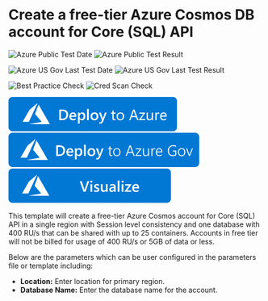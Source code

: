 # Create a free-tier Azure Cosmos DB account for Core (SQL) API

![Azure Public Test Date](https://azurequickstartsservice.blob.core.windows.net/badges/101-cosmosdb-free/PublicLastTestDate.svg)
![Azure Public Test Result](https://azurequickstartsservice.blob.core.windows.net/badges/101-cosmosdb-free/PublicDeployment.svg)

![Azure US Gov Last Test Date](https://azurequickstartsservice.blob.core.windows.net/badges/101-cosmosdb-free/FairfaxLastTestDate.svg)
![Azure US Gov Last Test Result](https://azurequickstartsservice.blob.core.windows.net/badges/101-cosmosdb-free/FairfaxDeployment.svg)

![Best Practice Check](https://azurequickstartsservice.blob.core.windows.net/badges/101-cosmosdb-free/BestPracticeResult.svg)
![Cred Scan Check](https://azurequickstartsservice.blob.core.windows.net/badges/101-cosmosdb-free/CredScanResult.svg)

[![Deploy To Azure](https://raw.githubusercontent.com/Azure/azure-quickstart-templates/master/1-CONTRIBUTION-GUIDE/images/deploytoazure.svg?sanitize=true)](https://portal.azure.com/#create/Microsoft.Template/uri/https%3A%2F%2Fraw.githubusercontent.com%2FAzure%2Fazure-quickstart-templates%2Fmaster%2F101-cosmosdb-free%2Fazuredeploy.json)
[![Deploy To Azure US Gov](https://raw.githubusercontent.com/Azure/azure-quickstart-templates/master/1-CONTRIBUTION-GUIDE/images/deploytoazuregov.svg?sanitize=true)](https://portal.azure.us/#create/Microsoft.Template/uri/https%3A%2F%2Fraw.githubusercontent.com%2FAzure%2Fazure-quickstart-templates%2Fmaster%2F101-cosmosdb-free%2Fazuredeploy.json)
[![Visualize](https://raw.githubusercontent.com/Azure/azure-quickstart-templates/master/1-CONTRIBUTION-GUIDE/images/visualizebutton.svg?sanitize=true)](http://armviz.io/#/?load=https%3A%2F%2Fraw.githubusercontent.com%2FAzure%2Fazure-quickstart-templates%2Fmaster%2F101-cosmosdb-free%2Fazuredeploy.json)

This template will create a free-tier Azure Cosmos account for Core (SQL) API in a single region with Session level consistency and one database with 400 RU/s that can be shared with up to 25 containers. Accounts in free tier will not be billed for usage of 400 RU/s or 5GB of data or less.

Below are the parameters which can be user configured in the parameters file or template including:

- **Location:** Enter location for primary region.
- **Database Name:** Enter the database name for the account.
